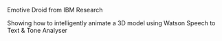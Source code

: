 Emotive Droid from IBM Research

Showing how to intelligently animate a 3D model using Watson Speech to Text & Tone Analyser
